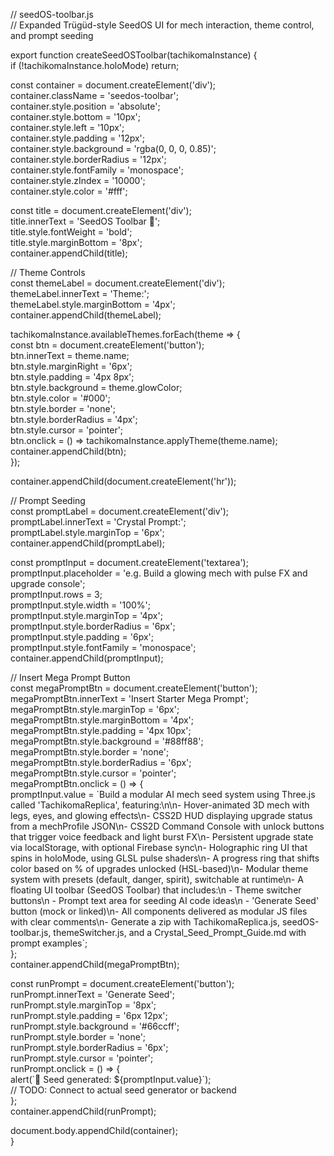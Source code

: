   
// seedOS-toolbar.js  
// Expanded Trügüd-style SeedOS UI for mech interaction, theme control, and prompt seeding

export function createSeedOSToolbar(tachikomaInstance) {  
  if (\!tachikomaInstance.holoMode) return;

  const container \= document.createElement('div');  
  container.className \= 'seedos-toolbar';  
  container.style.position \= 'absolute';  
  container.style.bottom \= '10px';  
  container.style.left \= '10px';  
  container.style.padding \= '12px';  
  container.style.background \= 'rgba(0, 0, 0, 0.85)';  
  container.style.borderRadius \= '12px';  
  container.style.fontFamily \= 'monospace';  
  container.style.zIndex \= '10000';  
  container.style.color \= '\#fff';

  const title \= document.createElement('div');  
  title.innerText \= 'SeedOS Toolbar 🌱';  
  title.style.fontWeight \= 'bold';  
  title.style.marginBottom \= '8px';  
  container.appendChild(title);

  // Theme Controls  
  const themeLabel \= document.createElement('div');  
  themeLabel.innerText \= 'Theme:';  
  themeLabel.style.marginBottom \= '4px';  
  container.appendChild(themeLabel);

  tachikomaInstance.availableThemes.forEach(theme \=\> {  
    const btn \= document.createElement('button');  
    btn.innerText \= theme.name;  
    btn.style.marginRight \= '6px';  
    btn.style.padding \= '4px 8px';  
    btn.style.background \= theme.glowColor;  
    btn.style.color \= '\#000';  
    btn.style.border \= 'none';  
    btn.style.borderRadius \= '4px';  
    btn.style.cursor \= 'pointer';  
    btn.onclick \= () \=\> tachikomaInstance.applyTheme(theme.name);  
    container.appendChild(btn);  
  });

  container.appendChild(document.createElement('hr'));

  // Prompt Seeding  
  const promptLabel \= document.createElement('div');  
  promptLabel.innerText \= 'Crystal Prompt:';  
  promptLabel.style.marginTop \= '6px';  
  container.appendChild(promptLabel);

  const promptInput \= document.createElement('textarea');  
  promptInput.placeholder \= 'e.g. Build a glowing mech with pulse FX and upgrade console';  
  promptInput.rows \= 3;  
  promptInput.style.width \= '100%';  
  promptInput.style.marginTop \= '4px';  
  promptInput.style.borderRadius \= '6px';  
  promptInput.style.padding \= '6px';  
  promptInput.style.fontFamily \= 'monospace';  
  container.appendChild(promptInput);

  // Insert Mega Prompt Button  
  const megaPromptBtn \= document.createElement('button');  
  megaPromptBtn.innerText \= 'Insert Starter Mega Prompt';  
  megaPromptBtn.style.marginTop \= '6px';  
  megaPromptBtn.style.marginBottom \= '4px';  
  megaPromptBtn.style.padding \= '4px 10px';  
  megaPromptBtn.style.background \= '\#88ff88';  
  megaPromptBtn.style.border \= 'none';  
  megaPromptBtn.style.borderRadius \= '6px';  
  megaPromptBtn.style.cursor \= 'pointer';  
  megaPromptBtn.onclick \= () \=\> {  
    promptInput.value \= \`Build a modular AI mech seed system using Three.js called 'TachikomaReplica', featuring:\\n\\n- Hover-animated 3D mech with legs, eyes, and glowing effects\\n- CSS2D HUD displaying upgrade status from a mechProfile JSON\\n- CSS2D Command Console with unlock buttons that trigger voice feedback and light burst FX\\n- Persistent upgrade state via localStorage, with optional Firebase sync\\n- Holographic ring UI that spins in holoMode, using GLSL pulse shaders\\n- A progress ring that shifts color based on % of upgrades unlocked (HSL-based)\\n- Modular theme system with presets (default, danger, spirit), switchable at runtime\\n- A floating UI toolbar (SeedOS Toolbar) that includes:\\n  \- Theme switcher buttons\\n  \- Prompt text area for seeding AI code ideas\\n  \- 'Generate Seed' button (mock or linked)\\n- All components delivered as modular JS files with clear comments\\n- Generate a zip with TachikomaReplica.js, seedOS-toolbar.js, themeSwitcher.js, and a Crystal\_Seed\_Prompt\_Guide.md with prompt examples\`;  
  };  
  container.appendChild(megaPromptBtn);

  const runPrompt \= document.createElement('button');  
  runPrompt.innerText \= 'Generate Seed';  
  runPrompt.style.marginTop \= '8px';  
  runPrompt.style.padding \= '6px 12px';  
  runPrompt.style.background \= '\#66ccff';  
  runPrompt.style.border \= 'none';  
  runPrompt.style.borderRadius \= '6px';  
  runPrompt.style.cursor \= 'pointer';  
  runPrompt.onclick \= () \=\> {  
    alert(\`🌱 Seed generated: ${promptInput.value}\`);  
    // TODO: Connect to actual seed generator or backend  
  };  
  container.appendChild(runPrompt);

  document.body.appendChild(container);  
}  
